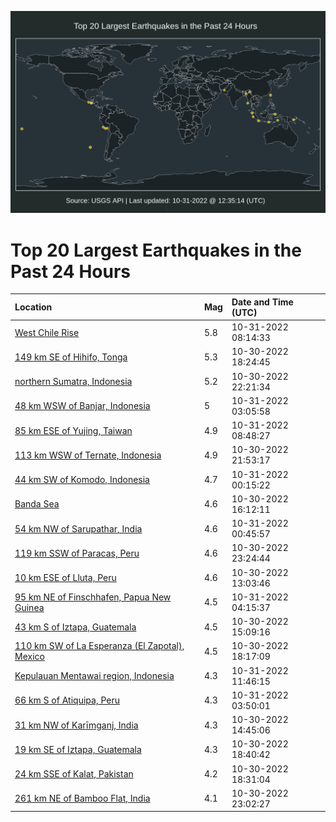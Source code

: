 ![Map](./map.png)

# Top 20 Largest Earthquakes in the Past 24 Hours

| Location | Mag | Date and Time (UTC) |
|:---|:---|:---|
| [West Chile Rise](https://earthquake.usgs.gov/earthquakes/eventpage/us7000ilfn) | 5.8 | 10-31-2022 08:14:33 |
| [149 km SE of Hihifo, Tonga](https://earthquake.usgs.gov/earthquakes/eventpage/us7000ilcr) | 5.3 | 10-30-2022 18:24:45 |
| [northern Sumatra, Indonesia](https://earthquake.usgs.gov/earthquakes/eventpage/us7000ildh) | 5.2 | 10-30-2022 22:21:34 |
| [48 km WSW of Banjar, Indonesia](https://earthquake.usgs.gov/earthquakes/eventpage/us7000ileq) | 5 | 10-31-2022 03:05:58 |
| [85 km ESE of Yujing, Taiwan](https://earthquake.usgs.gov/earthquakes/eventpage/us7000ilg1) | 4.9 | 10-31-2022 08:48:27 |
| [113 km WSW of Ternate, Indonesia](https://earthquake.usgs.gov/earthquakes/eventpage/us7000ildg) | 4.9 | 10-30-2022 21:53:17 |
| [44 km SW of Komodo, Indonesia](https://earthquake.usgs.gov/earthquakes/eventpage/us7000ile7) | 4.7 | 10-31-2022 00:15:22 |
| [Banda Sea](https://earthquake.usgs.gov/earthquakes/eventpage/us7000ilcb) | 4.6 | 10-30-2022 16:12:11 |
| [54 km NW of Sarupathar, India](https://earthquake.usgs.gov/earthquakes/eventpage/us7000ilef) | 4.6 | 10-31-2022 00:45:57 |
| [119 km SSW of Paracas, Peru](https://earthquake.usgs.gov/earthquakes/eventpage/us7000ile6) | 4.6 | 10-30-2022 23:24:44 |
| [10 km ESE of Lluta, Peru](https://earthquake.usgs.gov/earthquakes/eventpage/us7000ilbn) | 4.6 | 10-30-2022 13:03:46 |
| [95 km NE of Finschhafen, Papua New Guinea](https://earthquake.usgs.gov/earthquakes/eventpage/us7000ilf3) | 4.5 | 10-31-2022 04:15:37 |
| [43 km S of Iztapa, Guatemala](https://earthquake.usgs.gov/earthquakes/eventpage/us7000ilc4) | 4.5 | 10-30-2022 15:09:16 |
| [110 km SW of La Esperanza (El Zapotal), Mexico](https://earthquake.usgs.gov/earthquakes/eventpage/us7000ilcl) | 4.5 | 10-30-2022 18:17:09 |
| [Kepulauan Mentawai region, Indonesia](https://earthquake.usgs.gov/earthquakes/eventpage/us7000ilgm) | 4.3 | 10-31-2022 11:46:15 |
| [66 km S of Atiquipa, Peru](https://earthquake.usgs.gov/earthquakes/eventpage/us7000iley) | 4.3 | 10-31-2022 03:50:01 |
| [31 km NW of Karīmganj, India](https://earthquake.usgs.gov/earthquakes/eventpage/us7000ilc3) | 4.3 | 10-30-2022 14:45:06 |
| [19 km SE of Iztapa, Guatemala](https://earthquake.usgs.gov/earthquakes/eventpage/us7000ilcv) | 4.3 | 10-30-2022 18:40:42 |
| [24 km SSE of Kalat, Pakistan](https://earthquake.usgs.gov/earthquakes/eventpage/us7000ilcs) | 4.2 | 10-30-2022 18:31:04 |
| [261 km NE of Bamboo Flat, India](https://earthquake.usgs.gov/earthquakes/eventpage/us7000ildw) | 4.1 | 10-30-2022 23:02:27 |

